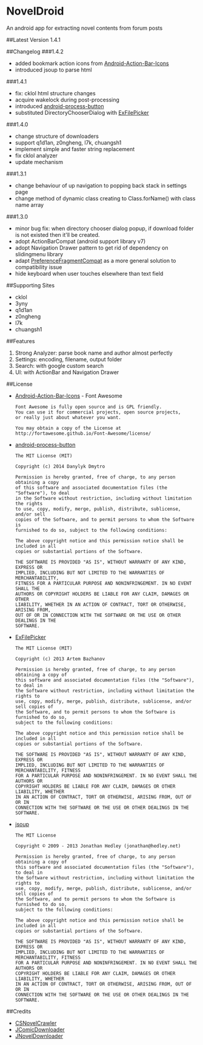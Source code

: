 NovelDroid
==========
An android app for extracting novel contents from forum posts

##Latest Version
1.4.1

##Changelog
###1.4.2
* added bookmark action icons from [Android-Action-Bar-Icons](https://github.com/svenkapudija/Android-Action-Bar-Icons/)
* introduced jsoup to parse html

###1.4.1
* fix: cklol html structure changes
* acquire wakelock during post-processing
* introduced [android-process-button](https://github.com/dmytrodanylyk/android-process-button)
* substituted DirectoryChooserDialog with [ExFilePicker](https://github.com/bartwell/ExFilePicker)

###1.4.0
* change structure of downloaders
* support q1d1an, z0ngheng, l7k, chuangsh1
* implement simple and faster string replacement
* fix cklol analyzer
* update mechanism

###1.3.1
* change behaviour of up navigation to popping back stack in settings page
* change method of dynamic class creating to Class.forName() with class name array

###1.3.0
* minor bug fix: when directory chooser dialog popup, if download folder is not existed then it'll be created.
* adopt ActionBarCompat (android support library v7)
* adopt Navigation Drawer pattern to get rid of dependency on slidingmenu library
* adapt [PreferenceFragmentCompat](http://www.michenux.net/android-preferencefragmentcompat-906.html) as a more general solution to compatibility issue
* hide keyboard when user touches elsewhere than text field

##Supporting Sites
* cklol
* 3yny
* q1d1an
* z0ngheng
* l7k
* chuangsh1

##Features
1. Strong Analyzer: parse book name and author almost perfectly
2. Settings: encoding, filename, output folder
3. Search: with google custom search
4. UI: with ActionBar and Navigation Drawer

##License
* [Android-Action-Bar-Icons](https://github.com/svenkapudija/Android-Action-Bar-Icons/) - Font Awesome
	```
	Font Awesome is fully open source and is GPL friendly.
	You can use it for commercial projects, open source projects,
	or really just about whatever you want.

	You may obtain a copy of the License at
	http://fortawesome.github.io/Font-Awesome/license/
	```
* [android-process-button](https://github.com/dmytrodanylyk/android-process-button/)
	```
	The MIT License (MIT)

	Copyright (c) 2014 Danylyk Dmytro

	Permission is hereby granted, free of charge, to any person obtaining a copy
	of this software and associated documentation files (the "Software"), to deal
	in the Software without restriction, including without limitation the rights
	to use, copy, modify, merge, publish, distribute, sublicense, and/or sell
	copies of the Software, and to permit persons to whom the Software is
	furnished to do so, subject to the following conditions:

	The above copyright notice and this permission notice shall be included in all
	copies or substantial portions of the Software.

	THE SOFTWARE IS PROVIDED "AS IS", WITHOUT WARRANTY OF ANY KIND, EXPRESS OR
	IMPLIED, INCLUDING BUT NOT LIMITED TO THE WARRANTIES OF MERCHANTABILITY,
	FITNESS FOR A PARTICULAR PURPOSE AND NONINFRINGEMENT. IN NO EVENT SHALL THE
	AUTHORS OR COPYRIGHT HOLDERS BE LIABLE FOR ANY CLAIM, DAMAGES OR OTHER
	LIABILITY, WHETHER IN AN ACTION OF CONTRACT, TORT OR OTHERWISE, ARISING FROM,
	OUT OF OR IN CONNECTION WITH THE SOFTWARE OR THE USE OR OTHER DEALINGS IN THE
	SOFTWARE.
	```
* [ExFilePicker](https://github.com/bartwell/ExFilePicker/)
	```
	The MIT License (MIT)

	Copyright (c) 2013 Artem Bazhanov

	Permission is hereby granted, free of charge, to any person obtaining a copy of
	this software and associated documentation files (the "Software"), to deal in
	the Software without restriction, including without limitation the rights to
	use, copy, modify, merge, publish, distribute, sublicense, and/or sell copies of
	the Software, and to permit persons to whom the Software is furnished to do so,
	subject to the following conditions:

	The above copyright notice and this permission notice shall be included in all
	copies or substantial portions of the Software.

	THE SOFTWARE IS PROVIDED "AS IS", WITHOUT WARRANTY OF ANY KIND, EXPRESS OR
	IMPLIED, INCLUDING BUT NOT LIMITED TO THE WARRANTIES OF MERCHANTABILITY, FITNESS
	FOR A PARTICULAR PURPOSE AND NONINFRINGEMENT. IN NO EVENT SHALL THE AUTHORS OR
	COPYRIGHT HOLDERS BE LIABLE FOR ANY CLAIM, DAMAGES OR OTHER LIABILITY, WHETHER
	IN AN ACTION OF CONTRACT, TORT OR OTHERWISE, ARISING FROM, OUT OF OR IN
	CONNECTION WITH THE SOFTWARE OR THE USE OR OTHER DEALINGS IN THE SOFTWARE.
	```
* [jsoup](http://jsoup.org/)
	```
	The MIT License

	Copyright © 2009 - 2013 Jonathan Hedley (jonathan@hedley.net)

	Permission is hereby granted, free of charge, to any person obtaining a copy of
	this software and associated documentation files (the "Software"), to deal in
	the Software without restriction, including without limitation the rights to
	use, copy, modify, merge, publish, distribute, sublicense, and/or sell copies of
	the Software, and to permit persons to whom the Software is furnished to do so,
	subject to the following conditions:

	The above copyright notice and this permission notice shall be included in all
	copies or substantial portions of the Software.

	THE SOFTWARE IS PROVIDED "AS IS", WITHOUT WARRANTY OF ANY KIND, EXPRESS OR
	IMPLIED, INCLUDING BUT NOT LIMITED TO THE WARRANTIES OF MERCHANTABILITY, FITNESS
	FOR A PARTICULAR PURPOSE AND NONINFRINGEMENT. IN NO EVENT SHALL THE AUTHORS OR
	COPYRIGHT HOLDERS BE LIABLE FOR ANY CLAIM, DAMAGES OR OTHER LIABILITY, WHETHER
	IN AN ACTION OF CONTRACT, TORT OR OTHERWISE, ARISING FROM, OUT OF OR IN
	CONNECTION WITH THE SOFTWARE OR THE USE OR OTHER DEALINGS IN THE SOFTWARE.
	```

##Credits
* [CSNovelCrawler](https://github.com/rngmontoli/CSNovelCrawler/)
* [JComicDownloader](https://sites.google.com/site/jcomicdownloader/)
* [JNovelDownloader](https://github.com/pupuliao/JNovelDownloader/)
